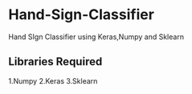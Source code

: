 # Hand-Sign-Classifier
Hand SIgn Classifier using Keras,Numpy and Sklearn

## Libraries Required
1.Numpy
2.Keras
3.Sklearn

